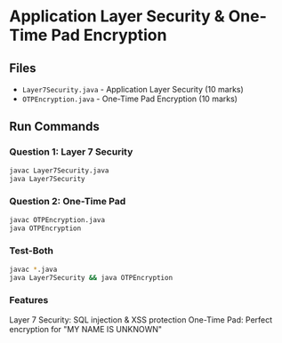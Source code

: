 # Application Layer Security & One-Time Pad Encryption

## Files
- `Layer7Security.java` - Application Layer Security (10 marks)
- `OTPEncryption.java` - One-Time Pad Encryption (10 marks)

## Run Commands

### Question 1: Layer 7 Security
```bash
javac Layer7Security.java
java Layer7Security
```
### Question 2: One-Time Pad
```bash
javac OTPEncryption.java
java OTPEncryption
```

### Test-Both
```bash
javac *.java
java Layer7Security && java OTPEncryption
```
### Features

Layer 7 Security: SQL injection & XSS protection
One-Time Pad: Perfect encryption for "MY NAME IS UNKNOWN"
